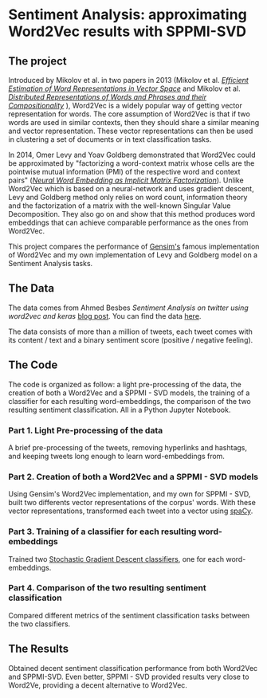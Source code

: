 # Sentiment Analysis: approximating Word2Vec results with SPPMI-SVD
## The project
Introduced by Mikolov et al. in two papers in 2013 (Mikolov et al. [*Efficient Estimation of Word Representations in Vector Space*](https://arxiv.org/pdf/1301.3781.pdf) and Mikolov et al. [*Distributed Representations of Words and Phrases and their Compositionality*](https://papers.nips.cc/paper/5021-distributed-representations-of-words-and-phrases-and-their-compositionality.pdf) ), Word2Vec is a widely popular way of getting vector representation for words. The core assumption of Word2Vec is that if two words are used in similar contexts, then they should share a similar meaning and vector representation. These vector representations can then be used in clustering a set of documents or in text classification tasks.

In 2014, Omer Levy and Yoav Goldberg demonstrated that Word2Vec could be approximated by "factorizing a word-context matrix whose cells are the pointwise mutual information (PMI) of the respective word and context pairs" ([*Neural Word Embedding as Implicit Matrix Factorization*](https://papers.nips.cc/paper/5477-neural-word-embedding-as-implicit-matrix-factorization.pdf)). Unlike Word2Vec which is based on a neural-network and uses gradient descent, Levy and Goldberg method only relies on word count, information theory and the factorization of a matrix with the well-known Singular Value Decomposition. They also go on and show that this method produces word embeddings that can achieve comparable performance as the ones from Word2Vec.

This project compares the performance of [Gensim's](https://radimrehurek.com/gensim/models/word2vec.html) famous implementation of Word2Vec and my own implementation of Levy and Goldberg model on a Sentiment Analysis tasks.

## The Data
The data comes from Ahmed Besbes *Sentiment Analysis on twitter using word2vec and keras* [blog post](https://ahmedbesbes.com/sentiment-analysis-on-twitter-using-word2vec-and-keras.html). You can find the data [here](https://drive.google.com/uc?id=0B04GJPshIjmPRnZManQwWEdTZjg&export=download).

The data consists of more than a million of tweets, each tweet comes with its content / text and a binary sentiment score (positive / negative feeling).

## The Code
The code is organized as follow: a light pre-processing of the data, the creation of both a Word2Vec and a SPPMI - SVD models, the training of a classifier for each resulting word-embeddings, the comparison of the two resulting sentiment classification. All in a Python Jupyter Notebook.

### Part 1. Light Pre-processing of the data
A brief pre-processing of the tweets, removing hyperlinks and hashtags, and keeping tweets long enough to learn word-embeddings from.

### Part 2.  Creation of both a Word2Vec and a SPPMI - SVD models
Using Gensim's Word2Vec implementation, and my own for SPPMI - SVD, built two differents vector representations of the corpus' words. With these vector representations, transformed each tweet into a vector using [spaCy](https://spacy.io/).

### Part 3. Training of a classifier for each resulting word-embeddings
Trained two [Stochastic Gradient Descent classifiers](https://scikit-learn.org/stable/modules/sgd.html), one for each word-embeddings.

### Part 4. Comparison of the two resulting sentiment classification
Compared different metrics of the sentiment classification tasks between the two classifiers.

## The Results
Obtained decent sentiment classification performance from both Word2Vec and SPPMI-SVD. Even better, SPPMI - SVD provided results very close to Word2Ve, providing a decent alternative to Word2Vec.
